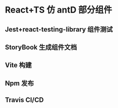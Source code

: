 # React+TS 仿 antD 部分组件

## Jest+react-testing-library 组件测试

## StoryBook 生成组件文档

## Vite 构建

## Npm 发布

## Travis CI/CD
